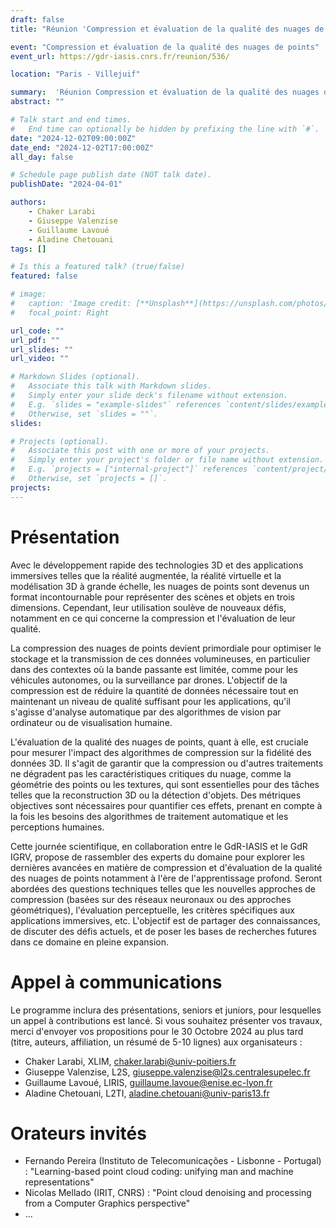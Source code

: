 ```yaml
---
draft: false
title: "Réunion 'Compression et évaluation de la qualité des nuages de points (GdR IASIS - GdR IG-RV)'"

event: "Compression et évaluation de la qualité des nuages de points"
event_url: https://gdr-iasis.cnrs.fr/reunion/536/

location: "Paris - Villejuif"

summary:  'Réunion Compression et évaluation de la qualité des nuages de points (GdR IASIS - GdR IG-RV)'
abstract: ""

# Talk start and end times.
#   End time can optionally be hidden by prefixing the line with `#`.
date: "2024-12-02T09:00:00Z"
date_end: "2024-12-02T17:00:00Z"
all_day: false

# Schedule page publish date (NOT talk date).
publishDate: "2024-04-01"

authors:
    - Chaker Larabi
    - Giuseppe Valenzise
    - Guillaume Lavoué
    - Aladine Chetouani
tags: []

# Is this a featured talk? (true/false)
featured: false

# image:
#   caption: 'Image credit: [**Unsplash**](https://unsplash.com/photos/bzdhc5b3Bxs)'
#   focal_point: Right

url_code: ""
url_pdf: ""
url_slides: ""
url_video: ""

# Markdown Slides (optional).
#   Associate this talk with Markdown slides.
#   Simply enter your slide deck's filename without extension.
#   E.g. `slides = "example-slides"` references `content/slides/example-slides.md`.
#   Otherwise, set `slides = ""`.
slides:

# Projects (optional).
#   Associate this post with one or more of your projects.
#   Simply enter your project's folder or file name without extension.
#   E.g. `projects = ["internal-project"]` references `content/project/deep-learning/index.md`.
#   Otherwise, set `projects = []`.
projects:
---
```


# Présentation
Avec le développement rapide des technologies 3D et des applications immersives telles que la réalité augmentée, la réalité virtuelle et la modélisation 3D à grande échelle, les nuages de points sont devenus un format incontournable pour représenter des scènes et objets en trois dimensions. Cependant, leur utilisation soulève de nouveaux défis, notamment en ce qui concerne la compression et l'évaluation de leur qualité.

La compression des nuages de points devient primordiale pour optimiser le stockage et la transmission de ces données volumineuses, en particulier dans des contextes où la bande passante est limitée, comme pour les véhicules autonomes, ou la surveillance par drones. L'objectif de la compression est de réduire la quantité de données nécessaire tout en maintenant un niveau de qualité suffisant pour les applications, qu'il s'agisse d'analyse automatique par des algorithmes de vision par ordinateur ou de visualisation humaine.

L'évaluation de la qualité des nuages de points, quant à elle, est cruciale pour mesurer l'impact des algorithmes de compression sur la fidélité des données 3D. Il s'agit de garantir que la compression ou d'autres traitements ne dégradent pas les caractéristiques critiques du nuage, comme la géométrie des points ou les textures, qui sont essentielles pour des tâches telles que la reconstruction 3D ou la détection d'objets. Des métriques objectives sont nécessaires pour quantifier ces effets, prenant en compte à la fois les besoins des algorithmes de traitement automatique et les perceptions humaines.

Cette journée scientifique, en collaboration entre le GdR-IASIS et le GdR IGRV, propose de rassembler des experts du domaine pour explorer les dernières avancées en matière de compression et d'évaluation de la qualité des nuages de points notamment à l'ère de l'apprentissage profond. Seront abordées des questions techniques telles que les nouvelles approches de compression (basées sur des réseaux neuronaux ou des approches géométriques), l'évaluation perceptuelle, les critères spécifiques aux applications immersives, etc. L'objectif est de partager des connaissances, de discuter des défis actuels, et de poser les bases de recherches futures dans ce domaine en pleine expansion.

# Appel à communications
Le programme inclura des présentations, seniors et juniors, pour lesquelles un appel à contributions est lancé. Si vous souhaitez présenter vos travaux, merci d'envoyer vos propositions pour le 30 Octobre 2024 au plus tard (titre, auteurs, affiliation, un résumé de 5-10 lignes) aux organisateurs :

* Chaker Larabi, XLIM, chaker.larabi@univ-poitiers.fr
* Giuseppe Valenzise, L2S, giuseppe.valenzise@l2s.centralesupelec.fr
* Guillaume Lavoué, LIRIS, guillaume.lavoue@enise.ec-lyon.fr
* Aladine Chetouani, L2TI, aladine.chetouani@univ-paris13.fr

# Orateurs invités
* Fernando Pereira (Instituto de Telecomunicações - Lisbonne - Portugal) : "Learning-based point cloud coding: unifying man and machine representations"
* Nicolas Mellado (IRIT, CNRS) : "Point cloud denoising and processing from a Computer Graphics perspective" 
* ...